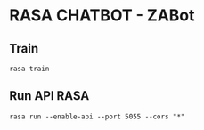 # RASA CHATBOT - ZABot

## Train
`rasa train`

## Run API RASA
`rasa run --enable-api --port 5055 --cors "*"`